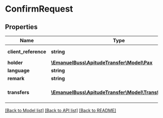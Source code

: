 # ConfirmRequest

## Properties
Name | Type | Description | Notes
------------ | ------------- | ------------- | -------------
**client_reference** | **string** | Client reference | [optional] 
**holder** | [**\EmanuelBuss\ApitudeTransfer\Model\Pax**](Pax.md) |  | 
**language** | **string** | language | 
**remark** | **string** | remark | [optional] 
**transfers** | [**\EmanuelBuss\ApitudeTransfer\Model\TransferConfirm[]**](TransferConfirm.md) | List of transfers to confirm | 

[[Back to Model list]](../../README.md#documentation-for-models) [[Back to API list]](../../README.md#documentation-for-api-endpoints) [[Back to README]](../../README.md)

